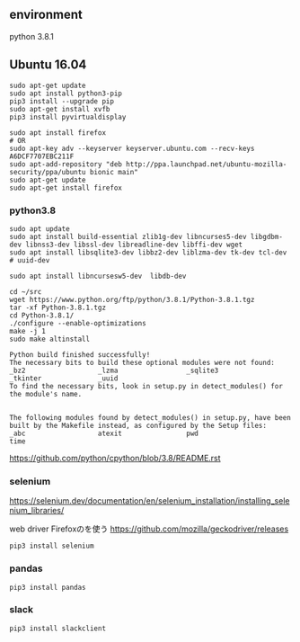 ## environment
python 3.8.1

## Ubuntu 16.04
```
sudo apt-get update
sudo apt install python3-pip
pip3 install --upgrade pip
sudo apt-get install xvfb
pip3 install pyvirtualdisplay

sudo apt install firefox
# OR
sudo apt-key adv --keyserver keyserver.ubuntu.com --recv-keys A6DCF7707EBC211F
sudo apt-add-repository "deb http://ppa.launchpad.net/ubuntu-mozilla-security/ppa/ubuntu bionic main"
sudo apt-get update
sudo apt-get install firefox

```
### python3.8
```
sudo apt update
sudo apt install build-essential zlib1g-dev libncurses5-dev libgdbm-dev libnss3-dev libssl-dev libreadline-dev libffi-dev wget
sudo apt install libsqlite3-dev libbz2-dev liblzma-dev tk-dev tcl-dev
# uuid-dev

sudo apt install libncursesw5-dev  libdb-dev

cd ~/src
wget https://www.python.org/ftp/python/3.8.1/Python-3.8.1.tgz
tar -xf Python-3.8.1.tgz
cd Python-3.8.1/
./configure --enable-optimizations
make -j 1
sudo make altinstall
```

```
Python build finished successfully!
The necessary bits to build these optional modules were not found:
_bz2                  _lzma                 _sqlite3
_tkinter              _uuid
To find the necessary bits, look in setup.py in detect_modules() for the module's name.


The following modules found by detect_modules() in setup.py, have been
built by the Makefile instead, as configured by the Setup files:
_abc                  atexit                pwd
time
```
https://github.com/python/cpython/blob/3.8/README.rst

### selenium
https://selenium.dev/documentation/en/selenium_installation/installing_selenium_libraries/

web driver
Firefoxのを使う
https://github.com/mozilla/geckodriver/releases


```
pip3 install selenium
```
### pandas
```
pip3 install pandas
```

### slack
```
pip3 install slackclient
```